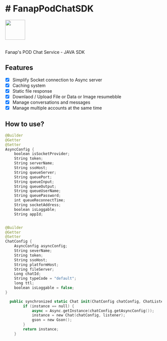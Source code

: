 # # FanapPodChatSDK
<img src="https://gitlab.com/hamed8080/fanappodchatsdk/-/raw/gl-pages/.docs/favicon.svg"  width="64" height="64">
<br />
<br />

Fanap's POD Chat Service - JAVA SDK
## Features

- [x] Simplify Socket connection to Async server
- [x] Caching system
- [x] Static file response
- [x] Downlaod / Upload File or Data or Image resumebble
- [x] Manage conversations and messages
- [x] Manage multiple accounts at the same time

## How to use?

```swift
@Builder
@Getter
@Setter
AsyncConfig {
    boolean isSocketProvider;
    String token;
    String serverName;
    String ssoHost;
    String queueServer;
    String queuePort;
    String queueInput;
    String queueOutput;
    String queueUserName;
    String queuePassword;
    int queueReconnectTime;
    String socketAddress;
    boolean isLoggable;
    String appId;


@Builder
@Getter
@Setter
ChatConfig {
    AsyncConfig asyncConfig;
    String severName;
    String token;
    String ssoHost;
    String platformHost;
    String fileServer;
    Long chatId;
    String typeCode = "default";
    long ttl;
    boolean isLoggable = false;
}

  public synchronized static Chat init(ChatConfig chatConfig, ChatListener listener) {
        if (instance == null) {
            async = Async.getInstance(chatConfig.getAsyncConfig());
            instance = new Chat(chatConfig, listener);
            gson = new Gson();
        }
        return instance;
    }
```



